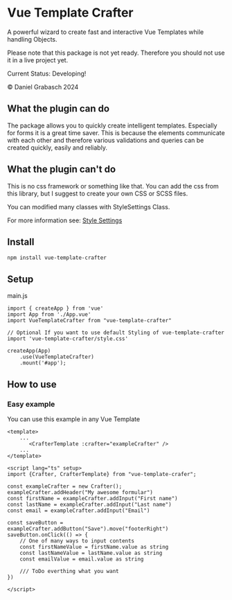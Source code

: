 # Vue Template Crafter

A powerful wizard to create fast and interactive Vue Templates while handling Objects.

Please note that this package is not yet ready. Therefore you should not use it in a live project yet.

Current Status: Developing!

&copy; Daniel Grabasch 2024

## What the plugin can do

The package allows you to quickly create intelligent templates. 
Especially for forms it is a great time saver. 
This is because the elements communicate with each other and therefore various validations and queries can be created quickly, easily and reliably.

## What the plugin can't do

This is no css framework or something like that. You can add the css from this library, but I suggest to create your own CSS or SCSS files.

You can modified many classes with StyleSettings Class.

For more information see:
[Style Settings](/src/components/Utility/StyleSettings.README.md)

## Install

```
npm install vue-template-crafter
```

## Setup

main.js
```
import { createApp } from 'vue'
import App from './App.vue'
import VueTemplateCrafter from "vue-template-crafter"

// Optional If you want to use default Styling of vue-template-crafter
import 'vue-template-crafter/style.css'

createApp(App)
    .use(VueTemplateCrafter)
    .mount('#app');
```

## How to use
### Easy example

You can use this example in any Vue Template

```
<template>
    ...
       <CrafterTemplate :crafter="exampleCrafter" />
    ...
</template>

<script lang="ts" setup>
import {Crafter, CrafterTemplate} from "vue-template-crafer";

const exampleCrafter = new Crafter();
exampleCrafter.addHeader("My awesome formular")
const firstName = exampleCrafter.addInput("First name")
const lastName = exampleCrafter.addInput("Last name")
const email = exampleCrafter.addInput("Email")

const saveButton = exampleCrafter.addButton("Save").move("footerRight")
saveButton.onClick(() => {
    // One of many ways to input contents
    const firstNameValue = firstName.value as string
    const lastNameValue = lastName.value as string
    const emailValue = email.value as string
    
    /// ToDo everthing what you want
}) 

</script>
```